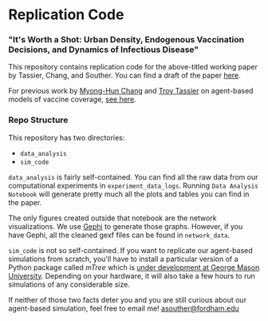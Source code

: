 # Replication Code

### "It's Worth a Shot: Urban Density, Endogenous Vaccination Decisions, and Dynamics of Infectious Disease"

This repository contains replication code for the above-titled working paper by Tassier, Chang, and Souther. You can find a draft of the paper [here](densityVax.pdf).  

For previous work by [Myong-Hun Chang](https://academic.csuohio.edu/changm/) and [Troy Tassier](https://sites.google.com/site/troytassier/home) on agent-based models of vaccine coverage, [see here](https://link.springer.com/article/10.1007/s10614-019-09918-7).  

### Repo Structure

This repository has two directories: 

- `data_analysis`
- `sim_code` 

`data_analysis` is fairly self-contained. You can find all the raw data from our computational experiments in `experiment_data_logs`. Running `Data Analysis Notebook` will generate pretty much all the plots and tables you can find in the paper. 

The only figures created outside that notebook are the network visualizations. We use [Gephi](https://gephi.org/) to generate those graphs. However, if you have Gephi, all the cleaned gexf files can be found in `network_data`. 


`sim_code` is not so self-contained. If you want to replicate our agent-based simulations from scratch, you'll have to install a particular version of a Python package called *mTree* which is [under development at George Mason University](https://github.com/gmucsn). Depending on your hardware, it will also take a few hours to run simulations of any considerable size. 

If neither of those two facts deter you and you are still curious about our agent-based simulation, feel free to email me! asouther@fordham.edu


